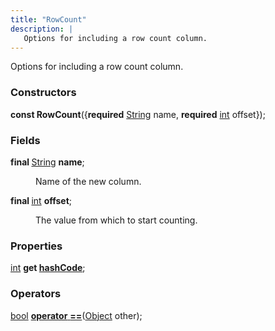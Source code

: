 ```yaml
---
title: "RowCount"
description: |
   Options for including a row count column.
---
```

 Options for including a row count column.

### Constructors
<dl>
<dt>

<span class="dart-code"><strong>const RowCount</strong>({<span class="nobr"><strong>required</strong> [String] name</span>, <span class="nobr"><strong>required</strong> [int] offset</span>});</span>
</dt>
</dl>

### Fields
<dl>
<dt>

<span class="dart-code"><strong>final </strong>[String] <strong>name</strong>;</span>
</dt>
<dd>

 Name of the new column.
</dd>
<dt>

<span class="dart-code"><strong>final </strong>[int] <strong>offset</strong>;</span>
</dt>
<dd>

 The value from which to start counting.
</dd>
</dl>

### Properties
<dl>
<dt>

<span class="dart-code">[int] <strong>get [hashCode](hashcode)</strong>;</span>
</dt>
</dl>

### Operators
<dl>
<dt>

<span class="dart-code">[bool] [<strong>operator</strong> <strong>==](op_eq)</strong>(<span class="nobr">[Object] other</span>);</span>
</dt>
</dl>



[String]: https://api.flutter.dev/flutter/dart-core/String-class.html
[int]: https://api.flutter.dev/flutter/dart-core/int-class.html
[bool]: https://api.flutter.dev/flutter/dart-core/bool-class.html
[Object]: https://api.flutter.dev/flutter/dart-core/Object-class.html